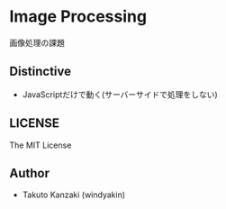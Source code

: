 # Image Processing

画像処理の課題

## Distinctive

 * JavaScriptだけで動く(サーバーサイドで処理をしない)

## LICENSE

The MIT License

## Author

 * Takuto Kanzaki (windyakin)

